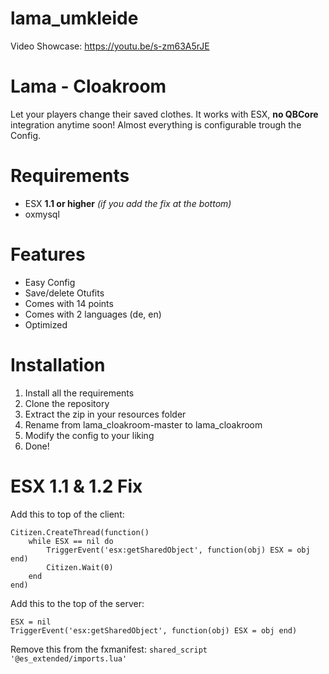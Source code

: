 # lama_umkleide
Video Showcase: https://youtu.be/s-zm63A5rJE

# Lama - Cloakroom
Let your players change their saved clothes. It works with ESX, **no QBCore** integration anytime soon! Almost everything is configurable trough the Config.

# Requirements
- ESX **1.1 or higher** *(if you add the fix at the bottom)*
- oxmysql

# Features
- Easy Config
- Save/delete Otufits
- Comes with 14 points
- Comes with 2 languages (de, en)
- Optimized

# Installation
1. Install all the requirements
2. Clone the repository
3. Extract the zip in your resources folder
4. Rename from lama_cloakroom-master to lama_cloakroom
5. Modify the config to your liking
6. Done!

# ESX 1.1 & 1.2 Fix
Add this to top of the client:
```
Citizen.CreateThread(function()
    while ESX == nil do
        TriggerEvent('esx:getSharedObject', function(obj) ESX = obj end)
        Citizen.Wait(0)
    end
end)
```

Add this to the top of the server:
```
ESX = nil
TriggerEvent('esx:getSharedObject', function(obj) ESX = obj end)
```
Remove this from the fxmanifest: 
``shared_script '@es_extended/imports.lua'``
